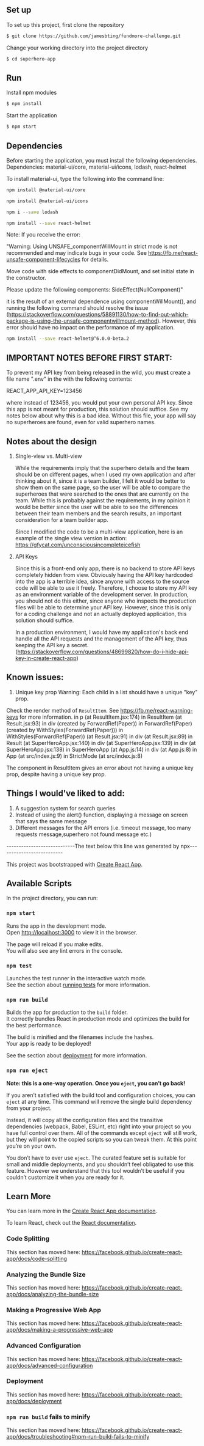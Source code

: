 ## Set up

To set up this project, first clone the repository

```bash
$ git clone https://github.com/jamesbting/fundmore-challenge.git
```

Change your working directory into the project directory

```bash
$ cd superhero-app
```

## Run

Install npm modules

```bash
$ npm install
```

Start the application

```bash
$ npm start
```

## Dependencies

Before starting the application, you must install the following dependencies.
Dependencies: material-ui/core, material-ui/icons, lodash, react-helmet

To install material-ui, type the following into the command line:

```bash
npm install @material-ui/core
```

```bash
npm install @material-ui/icons
```

```bash
npm i --save lodash
```

```bash
npm install --save react-helmet
```

Note: If you receive the error:

"Warning: Using UNSAFE_componentWillMount in strict mode is not recommended and may indicate bugs in your code. See https://fb.me/react-unsafe-component-lifecycles for details.

Move code with side effects to componentDidMount, and set initial state in the constructor.

Please update the following components: SideEffect(NullComponent)"

it is the result of an external dependence using componentWillMount(), and running the following command should resolve the issue (https://stackoverflow.com/questions/58891130/how-to-find-out-which-package-is-using-the-unsafe-componentwillmount-method). However, this error should have no impact on the performance of my application.

```bash
npm install --save react-helmet@^6.0.0-beta.2
```

## IMPORTANT NOTES BEFORE FIRST START:

To prevent my API key from being released in the wild, you **must** create a file name ".env" in the with the following contents:

REACT_APP_API_KEY=123456

where instead of 123456, you would put your own personal API key. Since this app is not meant for production, this solution should suffice. See my notes below about why this is a bad idea. Without this file, your app will say no superheroes are found, even for valid superhero names.

## Notes about the design

1. Single-view vs. Multi-view

   While the requirements imply that the superhero details and the team should be on different pages, when I used my own application and after thinking about it, since it is a team builder, I felt it would be better to show them on the same page, so the user will be able to compare the superheroes that were searched to the ones that are currently on the team. While this is probably against the requirements, in my opinion it would be better since the user will be able to see the differences between their team members and the search results, an important consideration for a team builder app.

   Since I modified the code to be a multi-view application, here is an example of the single view version in action: https://gfycat.com/unconsciousincompleteicefish

2. API Keys

   Since this is a front-end only app, there is no backend to store API keys completely hidden from view. Obviously having the API key hardcoded into the app is a terrible idea, since anyone with access to the source code will be able to use it freely. Therefore, I choose to store my API key as an environment variable of the development server. In production, you should not do this either, since anyone who inspects the production files will be able to determine your API key. However, since this is only for a coding challenge and not an actually deployed application, this solution should suffice.

   In a production environment, I would have my application's back end handle all the API requests and the management of the API key, thus keeping the API key a secret. (https://stackoverflow.com/questions/48699820/how-do-i-hide-api-key-in-create-react-app)

## Known issues:

1. Unique key prop
   Warning: Each child in a list should have a unique "key" prop.

Check the render method of `ResultItem`. See https://fb.me/react-warning-keys for more information.
in p (at ResultItem.jsx:174)
in ResultItem (at Result.jsx:93)
in div (created by ForwardRef(Paper))
in ForwardRef(Paper) (created by WithStyles(ForwardRef(Paper)))
in WithStyles(ForwardRef(Paper)) (at Result.jsx:91)
in div (at Result.jsx:89)
in Result (at SuperHeroApp.jsx:140)
in div (at SuperHeroApp.jsx:139)
in div (at SuperHeroApp.jsx:138)
in SuperHeroApp (at App.js:14)
in div (at App.js:8)
in App (at src/index.js:9)
in StrictMode (at src/index.js:8)

The component in ResultItem gives an error about not having a unique key prop, despite having a unique key prop.

## Things I would've liked to add:

1. A suggestion system for search queries
2. Instead of using the alert() function, displaying a message on screen that says the same message
3. Different messages for the API errors (i.e. timeout message, too many requests message,superhero not found message etc.)

----------------------------The text below this line was generated by npx--------------------------

This project was bootstrapped with [Create React App](https://github.com/facebook/create-react-app).

## Available Scripts

In the project directory, you can run:

### `npm start`

Runs the app in the development mode.<br />
Open [http://localhost:3000](http://localhost:3000) to view it in the browser.

The page will reload if you make edits.<br />
You will also see any lint errors in the console.

### `npm test`

Launches the test runner in the interactive watch mode.<br />
See the section about [running tests](https://facebook.github.io/create-react-app/docs/running-tests) for more information.

### `npm run build`

Builds the app for production to the `build` folder.<br />
It correctly bundles React in production mode and optimizes the build for the best performance.

The build is minified and the filenames include the hashes.<br />
Your app is ready to be deployed!

See the section about [deployment](https://facebook.github.io/create-react-app/docs/deployment) for more information.

### `npm run eject`

**Note: this is a one-way operation. Once you `eject`, you can’t go back!**

If you aren’t satisfied with the build tool and configuration choices, you can `eject` at any time. This command will remove the single build dependency from your project.

Instead, it will copy all the configuration files and the transitive dependencies (webpack, Babel, ESLint, etc) right into your project so you have full control over them. All of the commands except `eject` will still work, but they will point to the copied scripts so you can tweak them. At this point you’re on your own.

You don’t have to ever use `eject`. The curated feature set is suitable for small and middle deployments, and you shouldn’t feel obligated to use this feature. However we understand that this tool wouldn’t be useful if you couldn’t customize it when you are ready for it.

## Learn More

You can learn more in the [Create React App documentation](https://facebook.github.io/create-react-app/docs/getting-started).

To learn React, check out the [React documentation](https://reactjs.org/).

### Code Splitting

This section has moved here: https://facebook.github.io/create-react-app/docs/code-splitting

### Analyzing the Bundle Size

This section has moved here: https://facebook.github.io/create-react-app/docs/analyzing-the-bundle-size

### Making a Progressive Web App

This section has moved here: https://facebook.github.io/create-react-app/docs/making-a-progressive-web-app

### Advanced Configuration

This section has moved here: https://facebook.github.io/create-react-app/docs/advanced-configuration

### Deployment

This section has moved here: https://facebook.github.io/create-react-app/docs/deployment

### `npm run build` fails to minify

This section has moved here: https://facebook.github.io/create-react-app/docs/troubleshooting#npm-run-build-fails-to-minify
